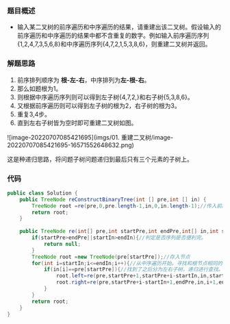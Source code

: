 ### 题目概述

- 输入某二叉树的前序遍历和中序遍历的结果，请重建出该二叉树。假设输入的前序遍历和中序遍历的结果中都不含重复的数字。例如输入前序遍历序列{1,2,4,7,3,5,6,8}和中序遍历序列{4,7,2,1,5,3,8,6}，则重建二叉树并返回。

### 解题思路

1. 前序排列顺序为 **根-左-右**，中序排列为**左-根-右**。
2. 那么如题根为1。
3. 则根据中序遍历序列则可以得到左子树{4,7,2,}和右子树{5,3,8,6}。
4. 又根据前序遍历则可以得到左子树的根为2，右子树的根为3。
5. 重复3,4步。
6. 直到左右子树皆为空时即可重建二叉树如图。

 ![image-20220707085421695](imgs/01. 重建二叉树/image-20220707085421695-16571552648632.png)

这是种递归思路，将问题子树问题递归到最后只有三个元素的子树上。

### 代码

```java
public class Solution {
    public TreeNode reConstructBinaryTree(int [] pre,int [] in) {
        TreeNode root =re(pre,0,pre.length-1,in,0,in.length-1);//传入前序遍历和中序遍历的序列，返回还原的二叉树。
        return root;
    }
    
    public TreeNode re(int[] pre,int startPre,int endPre,int[] in,int startIn,int endIn){
        if(startPre>endPre||startIn>endIn){//判定是否序列是否便利完。
            return null;
        }
        TreeNode root =new TreeNode(pre[startPre]);//存入节点
        for(int i=startIn;i<=endIn;i++){//从中序遍历开始，寻找和根节点相同的元素。
            if(in[i]==pre[startPre]){//找到了之后分为左右子树，递归进行查找。
                root.left=re(pre,startPre+1,startPre+i-startIn,in,startIn,i-1);
                root.right=re(pre,startPre+i-startIn+1,endPre,in,i+1,endIn);
            }
        }
        return root;
    }
}
```